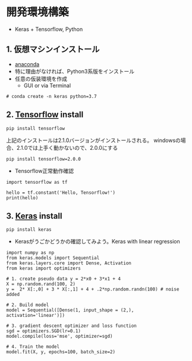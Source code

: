 # 開発環境構築
- Keras + Tensorflow, Python

## 1. 仮想マシンインストール
- [anaconda](https://www.anaconda.com/distribution/)
- 特に理由がなければ、Python3系版をインストール
- 任意の仮装環境を作成
    - GUI or via Terminal
```
# conda create -n keras python=3.7
```

## 2. [Tensorflow](https://www.tensorflow.org/install) install
```
pip install tensorflow
```
上記のインストールは2.1.0バージョンがインストールされる。
windowsの場合、2.1.0では上手く動かないので、2.0.0にする

```
pip install tensorflow=2.0.0
```

- Tensorflow正常動作確認
```
import tensorflow as tf

hello = tf.constant('Hello, Tensorflow!')
print(hello)
```


## 3. [Keras](https://keras.io/#installation) install
```
pip install keras
```

- Kerasがうごかどうかの確認してみよう。Keras with linear regression
```
import numpy as np 
from keras.models import Sequential
from keras.layers.core import Dense, Activation
from keras import optimizers

# 1. create pseudo data y = 2*x0 + 3*x1 + 4
X = np.random.rand(100, 2)
y =  2* X[:,0] + 3 * X[:,1] + 4 + .2*np.random.randn(100) # noise added

# 2. Build model 
model = Sequential([Dense(1, input_shape = (2,), activation='linear')])

# 3. gradient descent optimizer and loss function 
sgd = optimizers.SGD(lr=0.1)
model.compile(loss='mse', optimizer=sgd)

# 4. Train the model 
model.fit(X, y, epochs=100, batch_size=2)
```
